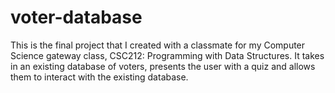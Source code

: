 # voter-database
This is the final project that I created with a classmate for my Computer Science gateway class, CSC212: Programming with Data Structures. It takes in an existing database of voters, presents the user with a quiz and allows them to interact with the existing database.
